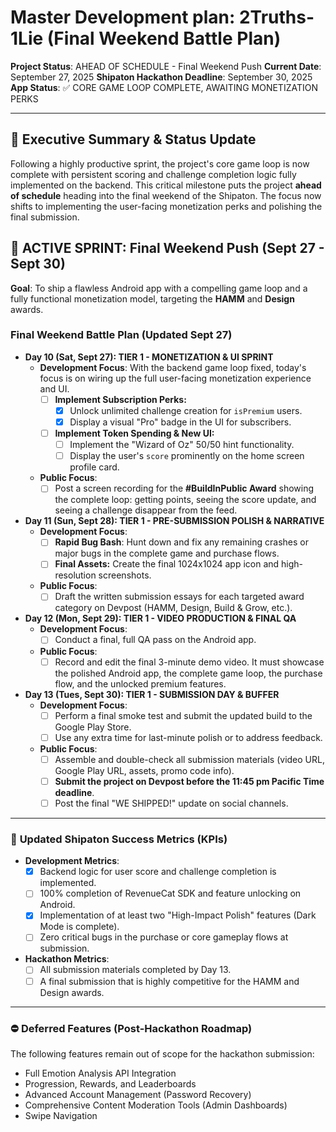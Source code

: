 # **Master Development plan: 2Truths-1Lie (Final Weekend Battle Plan)**

**Project Status**: AHEAD OF SCHEDULE - Final Weekend Push
**Current Date**: September 27, 2025
**Shipaton Hackathon Deadline**: September 30, 2025
**App Status**: ✅ CORE GAME LOOP COMPLETE, AWAITING MONETIZATION PERKS

---
## 🎯 Executive Summary & Status Update

Following a highly productive sprint, the project's core game loop is now complete with persistent scoring and challenge completion logic fully implemented on the backend. This critical milestone puts the project **ahead of schedule** heading into the final weekend of the Shipaton. The focus now shifts to implementing the user-facing monetization perks and polishing the final submission.

## 🚀 ACTIVE SPRINT: Final Weekend Push (Sept 27 - Sept 30)

**Goal**: To ship a flawless Android app with a compelling game loop and a fully functional monetization model, targeting the **HAMM** and **Design** awards.

### **Final Weekend Battle Plan (Updated Sept 27)**

* **Day 10 (Sat, Sept 27): TIER 1 - MONETIZATION & UI SPRINT**
    * **Development Focus**: With the backend game loop fixed, today's focus is on wiring up the full user-facing monetization experience and UI.
        * [ ] **Implement Subscription Perks:**
            * [X] Unlock unlimited challenge creation for `isPremium` users.
            * [X] Display a visual "Pro" badge in the UI for subscribers.
        * [ ] **Implement Token Spending & New UI:**
            * [ ] Implement the "Wizard of Oz" 50/50 hint functionality.
            * [ ] Display the user's `score` prominently on the home screen profile card.
    * **Public Focus**:
        * [ ] Post a screen recording for the **#BuildInPublic Award** showing the complete loop: getting points, seeing the score update, and seeing a challenge disappear from the feed.

* **Day 11 (Sun, Sept 28): TIER 1 - PRE-SUBMISSION POLISH & NARRATIVE**
    * **Development Focus**:
        * [ ] **Rapid Bug Bash**: Hunt down and fix any remaining crashes or major bugs in the complete game and purchase flows.
        * [ ] **Final Assets:** Create the final 1024x1024 app icon and high-resolution screenshots.
    * **Public Focus**:
        * [ ] Draft the written submission essays for each targeted award category on Devpost (HAMM, Design, Build & Grow, etc.).

* **Day 12 (Mon, Sept 29): TIER 1 - VIDEO PRODUCTION & FINAL QA**
    * **Development Focus**:
        * [ ] Conduct a final, full QA pass on the Android app.
    * **Public Focus**:
        * [ ] Record and edit the final 3-minute demo video. It must showcase the polished Android app, the complete game loop, the purchase flow, and the unlocked premium features.

* **Day 13 (Tues, Sept 30): TIER 1 - SUBMISSION DAY & BUFFER**
    * **Development Focus**:
        * [ ] Perform a final smoke test and submit the updated build to the Google Play Store.
        * [ ] Use any extra time for last-minute polish or to address feedback.
    * **Public Focus**:
        * [ ] Assemble and double-check all submission materials (video URL, Google Play URL, assets, promo code info).
        * [ ] **Submit the project on Devpost before the 11:45 pm Pacific Time deadline**.
        * [ ] Post the final "WE SHIPPED!" update on social channels.

---
### 🎯 **Updated Shipaton Success Metrics (KPIs)**

* **Development Metrics**:
    * [x] Backend logic for user score and challenge completion is implemented.
    * [ ] 100% completion of RevenueCat SDK and feature unlocking on Android.
    * [x] Implementation of at least two "High-Impact Polish" features (Dark Mode is complete).
    * [ ] Zero critical bugs in the purchase or core gameplay flows at submission.
* **Hackathon Metrics**:
    * [ ] All submission materials completed by Day 13.
    * [ ] A final submission that is highly competitive for the HAMM and Design awards.

---
### ⛔ **Deferred Features (Post-Hackathon Roadmap)**

The following features remain out of scope for the hackathon submission:
* Full Emotion Analysis API Integration
* Progression, Rewards, and Leaderboards
* Advanced Account Management (Password Recovery)
* Comprehensive Content Moderation Tools (Admin Dashboards)
* Swipe Navigation